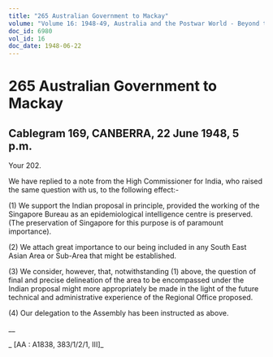 ```yaml
---
title: "265 Australian Government to Mackay"
volume: "Volume 16: 1948-49, Australia and the Postwar World - Beyond the Region"
doc_id: 6980
vol_id: 16
doc_date: 1948-06-22
---
```


# 265 Australian Government to Mackay

## Cablegram 169, CANBERRA, 22 June 1948, 5 p.m.

Your 202.

We have replied to a note from the High Commissioner for India, who raised the same question with us, to the following effect:-

(1) We support the Indian proposal in principle, provided the working of the Singapore Bureau as an epidemiological intelligence centre is preserved. (The preservation of Singapore for this purpose is of paramount importance).

(2) We attach great importance to our being included in any South East Asian Area or Sub-Area that might be established.

(3) We consider, however, that, notwithstanding (1) above, the question of final and precise delineation of the area to be encompassed under the Indian proposal might more appropriately be made in the light of the future technical and administrative experience of the Regional Office proposed.

(4) Our delegation to the Assembly has been instructed as above.

__

_ [AA : A1838, 383/1/2/1, III]_

